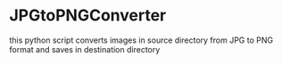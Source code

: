 # JPGtoPNGConverter
this python script converts images in source directory from JPG to PNG format and saves in destination directory
